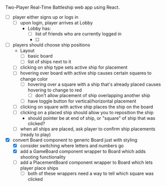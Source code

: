 Two-Player Real-Time Battleship web app using React.
- [ ] player either signs up or logs in
  - [ ] upon login, player arrives at Lobby
    - Lobby has:
      - [ ] list of friends who are currently logged in
      - [ ] 
- [ ] players should choose ship positions
  - Layout
    - [ ] basic board
    - [ ] list of ships next to it
  - [ ] clicking on ship type sets active ship for placement
  - [ ] hovering over board with active ship causes certain squares to change color
    - [ ] hovering over a square with a ship that's already placed causes hovering to change to red
      - [ ] don't allow placement of ship overlapping another ship
    - [ ] have toggle button for vertical/horizontal placement
  - [ ] clicking on square with active ship places the ship on the board
  - [ ] clicking on a placed ship should allow you to reposition the ship
    - should pointer be at end of ship, or "square" of ship that was clicked?
  - [ ] when all ships are placed, ask player to confirm ship placements (ready to play)

- [x] convert Board component to generic Board just with styling
  - [x] consider switching where letters and numbers go
  - [x] add a GameBoard component wrapper to Board which adds shooting functionality
  - [ ] add a PlacementBoard component wrapper to Board which lets player place ships
    - [ ] both of these wrappers need a way to tell which square was clicked